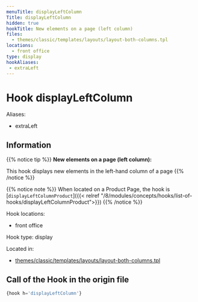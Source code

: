 ```yaml
---
menuTitle: displayLeftColumn
Title: displayLeftColumn
hidden: true
hookTitle: New elements on a page (left column)
files:
  - themes/classic/templates/layouts/layout-both-columns.tpl
locations:
  - front office
type: display
hookAliases:
 - extraLeft
---
```


# Hook displayLeftColumn

Aliases: 
 - extraLeft

## Information

{{% notice tip %}}
**New elements on a page (left column):** 

This hook displays new elements in the left-hand column of a page
{{% /notice %}}

{{% notice note %}}
When located on a Product Page, the hook is [`displayLeftColumnProduct`]({{< relref "/8/modules/concepts/hooks/list-of-hooks/displayLeftColumnProduct">}})
{{% /notice %}}

Hook locations: 
  - front office

Hook type: display

Located in: 
  - [themes/classic/templates/layouts/layout-both-columns.tpl](https://github.com/PrestaShop/PrestaShop/blob/8.0.x/themes/classic/templates/layouts/layout-both-columns.tpl)

## Call of the Hook in the origin file

```php
{hook h='displayLeftColumn'}
```